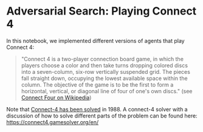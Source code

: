 # Adversarial Search: Playing Connect 4

In this notebook, we implemented different versions of agents that play Connect 4:

> "Connect 4 is a two-player connection board game, in which the players choose a color and then take turns dropping colored discs into a seven-column, six-row vertically suspended grid. The pieces fall straight down, occupying the lowest available space within the column. The objective of the game is to be the first to form a horizontal, vertical, or diagonal line of four of one's own discs." (see [Connect Four on Wikipedia](https://en.wikipedia.org/wiki/Connect_Four))

Note that [Connect-4 has been solved](https://en.wikipedia.org/wiki/Connect_Four#Mathematical_solution) in 1988. A connect-4 solver with a discussion of how to solve different parts of the problem can be found here: https://connect4.gamesolver.org/en/